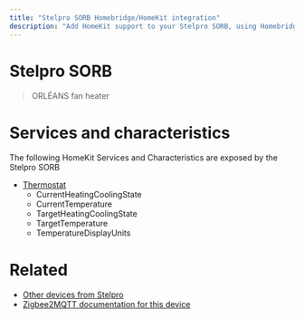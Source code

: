 ```yaml
---
title: "Stelpro SORB Homebridge/HomeKit integration"
description: "Add HomeKit support to your Stelpro SORB, using Homebridge, Zigbee2MQTT and homebridge-z2m."
---
```

<!---
This file has been GENERATED using src/docgen/docgen.ts
DO NOT EDIT THIS FILE MANUALLY!
-->
# Stelpro SORB
> ORLÉANS fan heater


# Services and characteristics
The following HomeKit Services and Characteristics are exposed by
the Stelpro SORB

* [Thermostat](../../climate.md)
  * CurrentHeatingCoolingState
  * CurrentTemperature
  * TargetHeatingCoolingState
  * TargetTemperature
  * TemperatureDisplayUnits


# Related
* [Other devices from Stelpro](../index.md#stelpro)
* [Zigbee2MQTT documentation for this device](https://www.zigbee2mqtt.io/devices/SORB.html)